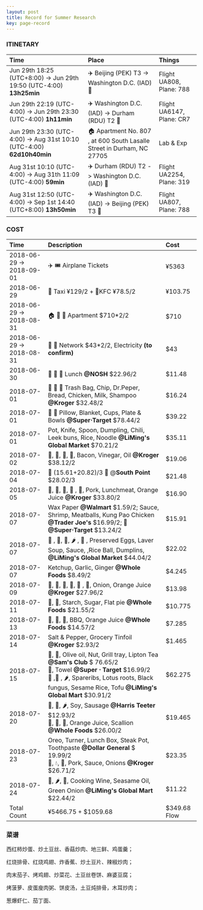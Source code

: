 ```yaml
---
layout: post
title: Record for Summer Research
key: page-record
---
```



### ITINETARY

| Time                                                         | Place                                                        | Things                    |
| :----------------------------------------------------------- | :----------------------------------------------------------- | :------------------------ |
| Jun 29th 18:25 (UTC+8:00) -> Jun 29th 19:50 (UTC-4:00) **13h25min** | :airplane: Beijing (PEK) T3 ->  Washington D.C. (IAD) :flight_arrival: | Flight UA808, Plane: 788  |
| Jun 29th 22:19 (UTC-4:00) -> Jun 29th 23:30 (UTC-4:00) **1h11min** | :airplane: Washington D.C. (IAD) ->  Durham (RDU) T2 :flight_arrival: | Flight UA6147, Plane: CR7 |
| Jun 29th 23:30 (UTC-4:00) -> Aug 31st 10:10 (UTC-4:00) **62d10h40min** | :house: Apartment No. 807 , at 600 South Lasalle Street in Durham, NC 27705 | Lab & Exp                 |
| Aug 31st 10:10 (UTC-4:00) -> Aug 31th 11:09 (UTC-4:00) **59min** | ✈️  Durham (RDU) T2 -> Washington D.C. (IAD) :flight_departure: | Flight UA2254, Plane: 319 |
| Aug 31st 12:50 (UTC-4:00) -> Sep 1st 14:40 (UTC+8:00) **13h50min** | ✈️ Washington D.C. (IAD) -> Beijing (PEK) T3 :flight_departure: | Flight UA807, Plane: 788  |

### COST

| Time                     | Description                                                  | Cost    |
| :----------------------- | :----------------------------------------------------------- | :------ |
| 2018-06-29 -> 2018-09-01 | :airplane: :tickets: Airplane Tickets                        | ¥5363   |
| 2018-06-29               | 🚕 Taxi ¥129/2 + 🍿KFC ¥78.5/2                                 | ¥103.75 |
| 2018-06-29 -> 2018-08-31 | :house: :potable_water: :sleeping_bed: Apartment $710*2/2    | $710    |
| 2018-06-29 -> 2018-08-31 | :signal_strength: :electric_plug: Network $43*2/2, Electricity __(to confirm)__ | $43     |
| 2018-06-30               | :pizza: :green_salad: :tropical_drink:  Lunch __@NOSH__ $22.96/2 | $11.48  |
| 2018-07-01               | :milk_glass: :bread: :baguette_bread: Trash Bag, Chip, Dr.Peper, Bread, Chicken, Milk, Shampoo __@Kroger__ $32.48/2 | $16.24  |
| 2018-07-01               | 🍉  🍞 Pillow, Blanket, Cups, Plate & Bowls __@Super$\cdot$Target__ $78.44/2 | $39.22  |
| 2018-07-01               | Pot, Knife, Spoon, Dumpling, Chili, Leek buns, Rice, Noodle __@LiMing's Global Market__ $70.21/2 | $35.11  |
| 2018-07-02               | :tomato:, :potato:, :carrot:, :chicken:, Bacon, Vinegar, Oil __@Kroger__ $38.12/2 | $19.06  |
| 2018-07-04               | 🚕 (15.61+20.82)/3 :cinema: @**South Point** $28.02/3         | $21.48  |
| 2018-07-05               | :milk_glass:, :egg:, :mushroom:, :banana: , 🍊, Pork, Lunchmeat, Orange Juice __@Kroger__ $33.80/2 | $16.90  |
| 2018-07-07              | Wax Paper __@Walmart__ \$1.59/2; Sauce, Shrimp, Meatballs, Kung Pao Chicken __@Trader Joe's__ \$16.99/2; :bread: __@Super$\cdot$Target__ \$13.24/2 | $15.91 |
| 2018-07-07              | :eggplant: , :tomato:, 🍄, :hot_pepper: , :meat_on_bone: , Preserved Eggs, Laver Soup, Sauce, ,Rice Ball, Dumplins, __@LiMing's Global Market__ $44.04/2 | $22.02 |
| 2018-07-07              | Ketchup, Garlic, Ginger __@Whole Foods__ $8.49/2 | $4.245 |
| 2018-07-09 | :eggplant:, :potato:, :peach:, :egg:, :bacon: , :milk_glass:, Onion, Orange Juice __@Kroger__ $27.96/2 | $13.98 |
| 2018-07-11 | :rice:, :bread:, Starch, Sugar, Flat pie __@Whole Foods__ $21.55/2 | $10.775 |
| 2018-07-13 | :chicken:, :ice_cream:, :milk_glass:, BBQ, Orange Juice __@Whole Foods__ $14.57/2 | $7.285 |
| 2018-07-14 | Salt & Pepper, Grocery Tinfoil __@Kroger__ $2.93/2 | $1.465 |
| 2018-07-15 | :pineapple:, :kiwi_fruit:, Olive oil, Nut, Grill tray, Lipton Tea __@Sam's Club__ \$ 76.65/2<br />:bread:, Towel __@Super $\cdot$ Target__ \$16.99/2<br />:mushroom: ,:potato: , :hot_pepper:, Spareribs, Lotus roots, Black fungus, Sesame Rice, Tofu __@LiMing's Global Mart__ \$30.91/2 | $62.275 |
| 2018-07-20 | :eggplant:, :tomato:, :hot_pepper:, Soy, Sausage __@Harris Teeter__ \$12.93/2<br />:potato:, :rice:, :shrimp:, Orange Juice, Scallion __@Whole Foods__ \$26.00/2 | $19.465 |
| 2018-07-23 | Oreo, Turner, Lunch Box, Steak Pot, Toothpaste __@Dollar General__ \$ 19.99/2<br/>:milk_glass:, :droplet:, :bacon:, Pork, Sauce, Onions __@Kroger__ \$26.71/2 | $23.35 |
| 2018-07-24 | :carrot:, :hot_pepper:, :rice:, Cooking Wine, Seasame Oil, Green Onion __@LiMing's Global Mart__ \$22.44/2 | $11.22 |
| Total Count              | ¥5466.75 + \$1059.68 | $349.68 Flow |

### 菜谱

西红柿炒蛋、炒土豆丝、香菇炒肉、地三鲜、鸡蛋羹；

红烧排骨、红烧鸡翅、炸香蕉、炒土豆片、辣椒炒肉；

肉末茄子、烤鸡翅、炒菜花、土豆丝卷饼、麻婆豆腐；

烤菠萝、皮蛋廋肉粥、饼皮汤，土豆炖排骨，木耳炒肉；

葱爆虾仁、茄丁面、



